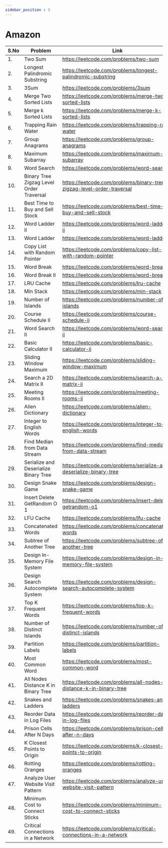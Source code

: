 ```yaml
---
sidebar_position : 3
---
```


# Amazon

| S.No      | Problem | Link | Solution |
| ----------- | ----------- | ----------- | ----------- |
| 1.| Two Sum | https://leetcode.com/problems/two-sum| [Click](/docs/codes/Amazon/twosum) | 
| 2.| Longest Palindromic Substring | https://leetcode.com/problems/longest-palindromic-substring | [Click](/docs/codes/Amazon/longestPalindromicSubstring) |
|3.| 3Sum | https://leetcode.com/problems/3sum | [Click](/docs/codes/Amazon/3Sum) |
|4.| Merge Two Sorted Lists | https://leetcode.com/problems/merge-two-sorted-lists | [Click](/docs/codes/Amazon/Merge2sortedlist) | 
|5.| Merge k Sorted Lists | https://leetcode.com/problems/merge-k-sorted-lists | [Click](/docs/codes/Amazon/MergeksortedList) | 
|6.| Trapping Rain Water|  https://leetcode.com/problems/trapping-rain-water | [Click](/docs/codes/Amazon/TrappingRainWater) | 
|7.| Group Anagrams | https://leetcode.com/problems/group-anagrams | [Click](/docs/codes/Amazon/GroupAnagram) | 
|8.| Maximum Subarray | https://leetcode.com/problems/maximum-subarray | [Click](/docs/codes/Amazon/MaximumSubarray) | 
|9.| Word Search | https://leetcode.com/problems/word-search | [Click](/docs/codes/Amazon/WordSearch) |
|10.| Binary Tree Zigzag Level Order Traversal | https://leetcode.com/problems/binary-tree-zigzag-level-order-traversal | [Click](/docs/codes/Amazon/ZigZag) |
|11.| Best Time to Buy and Sell Stock | https://leetcode.com/problems/best-time-to-buy-and-sell-stock | [Click](/docs/codes/Amazon/BuyandSellStock) |
|12.| Word Ladder II   | https://leetcode.com/problems/word-ladder-ii |
|13.| Word Ladder   | https://leetcode.com/problems/word-ladder |
|14.|Copy List with Random Pointer   | https://leetcode.com/problems/copy-list-with-random-pointer |
|15.|Word Break   | https://leetcode.com/problems/word-break  |
|16.|Word Break II   | https://leetcode.com/problems/word-break-ii 
17.|LRU Cache   | https://leetcode.com/problems/lru-cache 
18.|Min Stack   | https://leetcode.com/problems/min-stack 
19.|Number of Islands   | https://leetcode.com/problems/number-of-islands 
20.|Course Schedule II   | https://leetcode.com/problems/course-schedule-ii 
21.|Word Search II   | https://leetcode.com/problems/word-search-ii 
22.|Basic Calculator II   | https://leetcode.com/problems/basic-calculator-ii 
23.|Sliding Window Maximum   | https://leetcode.com/problems/sliding-window-maximum 
24.|Search a 2D Matrix II   | https://leetcode.com/problems/search-a-2d-matrix-ii 
25.|Meeting Rooms II   | https://leetcode.com/problems/meeting-rooms-ii 
26.|Alien Dictionary   | https://leetcode.com/problems/alien-dictionary 
27.|Integer to English Words   | https://leetcode.com/problems/integer-to-english-words 
28.|Find Median from Data Stream   | https://leetcode.com/problems/find-median-from-data-stream 
29.|Serialize and Deserialize Binary Tree   | https://leetcode.com/problems/serialize-and-deserialize-binary-tree 
30.|Design Snake Game   | https://leetcode.com/problems/design-snake-game                                             
31.|Insert Delete GetRandom O 1    | https://leetcode.com/problems/insert-delete-getrandom-o1 
32.|LFU Cache   | https://leetcode.com/problems/lfu-cache 
33.|Concatenated Words   | https://leetcode.com/problems/concatenated-words 
34.|Subtree of Another Tree   | https://leetcode.com/problems/subtree-of-another-tree 
35.|Design In-Memory File System   | https://leetcode.com/problems/design-in-memory-file-system 
36.|Design Search Autocomplete System   | https://leetcode.com/problems/design-search-autocomplete-system 
37.|Top K Frequent Words   | https://leetcode.com/problems/top-k-frequent-words | [Click](/docs/codes/Amazon/TopKFrequentWords) |
38.|Number of Distinct Islands   | https://leetcode.com/problems/number-of-distinct-islands 
39.|Partition Labels   | https://leetcode.com/problems/partition-labels 
40.|Most Common Word   | https://leetcode.com/problems/most-common-word 
41.|All Nodes Distance K in Binary Tree   | https://leetcode.com/problems/all-nodes-distance-k-in-binary-tree 
42.|Snakes and Ladders   | https://leetcode.com/problems/snakes-and-ladders 
43.|Reorder Data in Log Files   | https://leetcode.com/problems/reorder-data-in-log-files 
44.|Prison Cells After N Days   | https://leetcode.com/problems/prison-cells-after-n-days 
45.|K Closest Points to Origin   | https://leetcode.com/problems/k-closest-points-to-origin 
46.|Rotting Oranges   | https://leetcode.com/problems/rotting-oranges 
47.|Analyze User Website Visit Pattern   | https://leetcode.com/problems/analyze-user-website-visit-pattern 
48.|Minimum Cost to Connect Sticks   | https://leetcode.com/problems/minimum-cost-to-connect-sticks 
49.|Critical Connections in a Network   | https://leetcode.com/problems/critical-connections-in-a-network 


